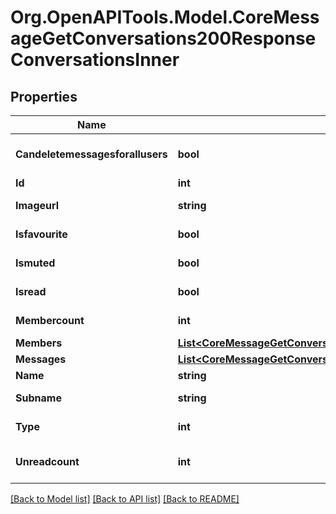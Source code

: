 # Org.OpenAPITools.Model.CoreMessageGetConversations200ResponseConversationsInner

## Properties

Name | Type | Description | Notes
------------ | ------------- | ------------- | -------------
**Candeletemessagesforallusers** | **bool** | If the user can delete messages in the conversation for all users | [optional] [default to false]
**Id** | **int** | The conversation id | [optional] 
**Imageurl** | **string** | A link to the conversation picture, if set | [optional] 
**Isfavourite** | **bool** | If the user marked this conversation as a favourite | [optional] 
**Ismuted** | **bool** | If the user muted this conversation | [optional] 
**Isread** | **bool** | If the user has read all messages in the conversation | [optional] 
**Membercount** | **int** | Total number of conversation members | [optional] 
**Members** | [**List&lt;CoreMessageGetConversationBetweenUsers200ResponseMembersInner&gt;**](CoreMessageGetConversationBetweenUsers200ResponseMembersInner.md) |  | [optional] 
**Messages** | [**List&lt;CoreMessageGetConversationBetweenUsers200ResponseMessagesInner&gt;**](CoreMessageGetConversationBetweenUsers200ResponseMessagesInner.md) |  | [optional] 
**Name** | **string** | The conversation name, if set | [optional] 
**Subname** | **string** | A subtitle for the conversation name, if set | [optional] 
**Type** | **int** | The type of the conversation (1&#x3D;individual,2&#x3D;group,3&#x3D;self) | [optional] 
**Unreadcount** | **int** | The number of unread messages in this conversation | [optional] 

[[Back to Model list]](../README.md#documentation-for-models) [[Back to API list]](../README.md#documentation-for-api-endpoints) [[Back to README]](../README.md)

